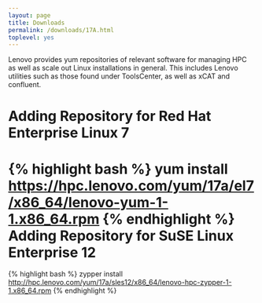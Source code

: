 ```yaml
---
layout: page
title: Downloads
permalink: /downloads/17A.html
toplevel: yes
---
```


Lenovo provides yum repositories of relevant software for managing HPC as well
as scale out Linux installations in general.  This includes Lenovo utilities
such as those found under ToolsCenter, as well as xCAT and confluent.

Adding Repository for Red Hat Enterprise Linux 7
============================
{% highlight bash %}
yum install https://hpc.lenovo.com/yum/17a/el7/x86_64/lenovo-yum-1-1.x86_64.rpm
{% endhighlight %}
Adding Repository for SuSE Linux Enterprise 12
============================
{% highlight bash %}
zypper install http://hpc.lenovo.com/yum/17a/sles12/x86_64/lenovo-hpc-zypper-1-1.x86_64.rpm
{% endhighlight %}
